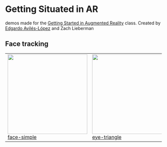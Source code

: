 
# Getting Situated in AR


demos made for the [Getting Started in Augmented Reality](https://sfpc.io/cocoon/programs/#augmented-reality) class.  Created by [Edgardo Avilés-López](https://github.com/eaviles) and Zach Lieberman 


## Face tracking
<table cellpadding="0" cellspacing="20" border="0">
  <tr>
  <td>
    <a href="./sparkArDemos/faceTracking/face-simple">
      <img src="./sparkArDemos/faceTracking/face-simple/demo.gif" width="256" /><br />
      face-simple
    </a>
  </td>
    <td>
      <a href="./sparkArDemos/faceTracking/eye-triangle">
        <img src="./sparkArDemos/faceTracking/eye-triangle/demo.gif" width="256" /><br />
        eye-triangle
      </a>
    </td>
    <td>
      <a href="./sparkArDemos/faceTracking/eye-triangles">
        <img src="./sparkArDemos/faceTracking/eye-triangles/demo.gif" width="256" /><br />
        eye-triangles
      </a>
    </td>
    <td>
      <a href="./sparkArDemos/faceTracking/face-squares">
        <img src="./sparkArDemos/faceTracking/face-squares/demo.gif" width="256" /><br />
        face-squares
      </a>
    </td>
  </tr>
</table>
